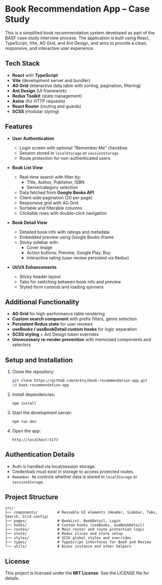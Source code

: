# Book Recommendation App – Case Study

This is a simplified book recommendation system developed as part of the BASF case study interview process. The application is built using React, TypeScript, Vite, AG Grid, and Ant Design, and aims to provide a clean, responsive, and interactive user experience.

## Tech Stack

- **React** with **TypeScript**
- **Vite** (development server and bundler)
- **AG Grid** (interactive data table with sorting, pagination, filtering)
- **Ant Design** (UI framework)
- **Redux Toolkit** (state management)
- **Axios** (for HTTP requests)
- **React Router** (routing and guards)
- **SCSS** (modular styling)

## Features

- **User Authentication**
  - Login screen with optional “Remember Me” checkbox
  - Session stored in `localStorage` or `sessionStorage`
  - Route protection for non-authenticated users

- **Book List View**
  - Real-time search with filter by:
    - Title, Author, Publisher, ISBN
    - Genre/category selection
  - Data fetched from **Google Books API**
  - Client-side pagination (20 per page)
  - Responsive grid with AG Grid
  - Sortable and filterable columns
  - Clickable rows with double-click navigation

- **Book Detail View**
  - Detailed book info with ratings and metadata
  - Embedded preview using Google Books iframe
  - Sticky sidebar with:
    - Cover image
    - Action buttons: Preview, Google Play, Buy
    - Interactive rating (user review persisted via Redux)

- **UI/UX Enhancements**
  - Sticky header layout
  - Tabs for switching between book info and preview
  - Styled form controls and loading spinners

## Additional Functionality

- **AG Grid** for high-performance table rendering
- **Custom search component** with prefix filters, genre selection
- **Persistent Redux state** for user reviews
- **useBooks / useBookDetail custom hooks** for logic separation
- **SCSS styling** + Ant Design token overrides
- **Unnecessary re-render prevention** with memoized components and selectors

## Setup and Installation

1. Clone the repository:
   ```bash
   git clone https://github.com/mrkty/book-recommendation-app.git
   cd book-recommendation-app
   ```

2. Install dependencies:
   ```bash
   npm install
   ```

3. Start the development server:
   ```bash
   npm run dev
   ```

4. Open the app:
   ```
   http://localhost:5173
   ```

## Authentication Details

- Auth is handled via local/session storage.
- Credentials must exist in storage to access protected routes.
- `Remember Me` controls whether data is stored in `localStorage` or `sessionStorage`.

## Project Structure

```
src/
├── components/         # Reusable UI elements (Header, Sidebar, Tabs, Search, Grid config)
├── pages/              # BookList, BookDetail, Login
├── hooks/              # Custom hooks (useBooks, useBookDetail)
├── routes/             # Main router and route protection logic
├── store/              # Redux slices and store setup
├── styles/             # SCSS global styles and overrides
├── types/              # TypeScript interfaces for Book and Review
└── utils/              # Axios instance and other helpers
```

## License

This project is licensed under the **MIT License**. See the LICENSE file for details.